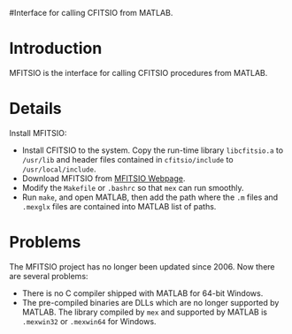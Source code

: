 #Interface for calling CFITSIO from MATLAB.

# Introduction #

MFITSIO is the interface for calling CFITSIO procedures from MATLAB.


# Details #

Install MFITSIO:
  * Install CFITSIO to the system. Copy the run-time library `libcfitsio.a` to `/usr/lib` and header files contained in `cfitsio/include` to `/usr/local/include`.
  * Download MFITSIO from [MFITSIO Webpage](http://public.lanl.gov/eads/mfitsio).
  * Modify the `Makefile` or `.bashrc` so that `mex` can run smoothly.
  * Run `make`, and open MATLAB, then add the path where the `.m` files and `.mexglx` files are contained into MATLAB list of paths.

# Problems #

The MFITSIO project has no longer been updated since 2006. Now there are several problems:
  * There is no C compiler shipped with MATLAB for 64-bit Windows.
  * The pre-compiled binaries are DLLs which are no longer supported by MATLAB. The library compiled by `mex` and supported by MATLAB is `.mexwin32` or `.mexwin64` for Windows.
